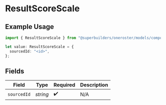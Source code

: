 # ResultScoreScale

## Example Usage

```typescript
import { ResultScoreScale } from "@superbuilders/oneroster/models/components";

let value: ResultScoreScale = {
  sourcedId: "<id>",
};
```

## Fields

| Field              | Type               | Required           | Description        |
| ------------------ | ------------------ | ------------------ | ------------------ |
| `sourcedId`        | *string*           | :heavy_check_mark: | N/A                |